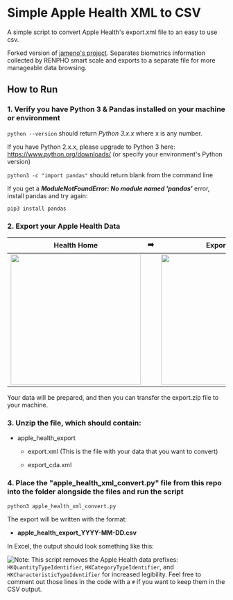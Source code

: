 # Simple Apple Health XML to CSV

A simple script to convert Apple Health's export.xml file to an easy to use csv.

Forked version of [jameno's project](https://github.com/jameno/Simple-Apple-Health-XML-to-CSV). Separates biometrics information collected by RENPHO smart scale and exports to a separate file for more manageable data browsing.

## How to Run 

### 1. Verify you have Python 3 & Pandas installed on your machine or environment

`python --version` should return _Python 3.x.x_ where x is any number. 

If you have Python 2.x.x, please upgrade to Python 3 here: https://www.python.org/downloads/ (or specify your environment's Python version)

`python3 -c "import pandas"` should return blank from the command line

If you get a _**ModuleNotFoundError: No module named 'pandas'**_ error, install pandas and try again:

`pip3 install pandas`


### 2. Export your Apple Health Data

| Health Home | ➡️ | Export Data |
|--|--|--|
|<img style="float: left;" src="img/health_home.jpg" width=300>||<img style="float: left;" src="img/export_data_button.jpg" width = 300 >|

Your data will be prepared, and then you can transfer the export.zip file to your machine.

### 3. Unzip the file, which should contain:

   * apple_health_export
     * export.xml (This is the file with your data that you want to convert)
     
     * export_cda.xml
     
       

### 4. Place the "apple_health_xml_convert.py" file from this repo into the folder alongside the files and run the script

`python3 apple_health_xml_convert.py`



The export will be written with the format:

* **apple_health_export_YYYY-MM-DD.csv**

  

In Excel, the output should look something like this:

<img style="float: left;" src="img/example_output.jpg">

Note: This script removes the Apple Health data prefixes: `HKQuantityTypeIdentifier`, `HKCategoryTypeIdentifier`, and `HKCharacteristicTypeIdentifier` for increased legibility. Feel free to comment out those lines in the code with a `#` if you want to keep them in the CSV output.
